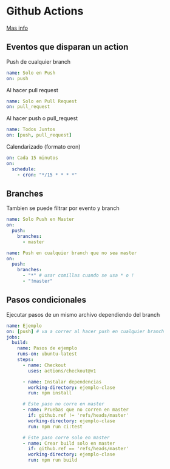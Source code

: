 # Github Actions

[Mas info](https://help.github.com/en/actions/reference/events-that-trigger-workflows)

## Eventos que disparan un action

Push de cualquier branch

```yaml
name: Solo en Push
on: push
```

Al hacer pull request

```yaml
name: Solo en Pull Request
on: pull_request
```

Al hacer push o pull_request

```yaml
name: Todos Juntos
on: [push, pull_request]
```

Calendarizado (formato cron)

```yaml
on: Cada 15 minutos
on:
  schedule:
    - cron: "*/15 * * * *"
```

## Branches

Tambien se puede filtrar por evento y branch

```yaml
name: Solo Push en Master
on:
  push:
    branches:
      - master
```

```yaml
name: Push en cualquier branch que no sea master
on:
  push:
    branches:
      - "*" # usar comillas cuando se usa * o !
      - "!master"
```

## Pasos condicionales

Ejecutar pasos de un mismo archivo dependiendo del branch

```yaml
name: Ejemplo
on: [push] # va a correr al hacer push en cualquier branch
jobs:
  build:
    name: Pasos de ejemplo
    runs-on: ubuntu-latest
    steps:
      - name: Checkout
        uses: actions/checkout@v1

      - name: Instalar dependencias
        working-directory: ejemplo-clase
        run: npm install

      # Este paso no corre en master
      - name: Pruebas que no corren en master
        if: github.ref != 'refs/heads/master'
        working-directory: ejemplo-clase
        run: npm run ci:test

      # Este paso corre solo en master
      - name: Crear build solo en master
        if: github.ref == 'refs/heads/master'
        working-directory: ejemplo-clase
        run: npm run build
```
